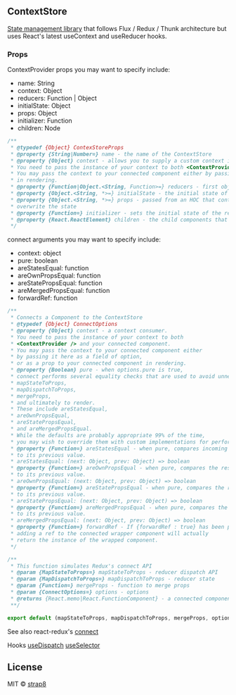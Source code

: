 ## ContextStore

[State management library](https://github.com/strap8/resurrection) that follows Flux / Redux / Thunk architecture but uses React's latest useContext and useReducer hooks.

### Props

ContextProvider props you may want to specify include:

- name: String
- context: Object
- reducers: Function | Object
- initialState: Object
- props: Object
- initializer: Function
- children: Node

```js
/**
 * @typedef {Object} ContexStoreProps
 * @property {String|Number=} name - the name of the ContextStore
 * @property {Object} context - allows you to supply a custom context instance to be used by resurrection.
 * You need to pass the instance of your context to both <ContextProvider /> and your connected component.
 * You may pass the context to your connected component either by passing it here as a field of option, or as a prop to your connected component
 * in rendering.
 * @property {Function|Object.<String, Function>=} reducers - first object to compare
 * @property {Object.<String, *>=} initialState - the initial state of the reducer
 * @property {Object.<String, *>=} props - passed from an HOC that controls the state of the store use this if you want prop changes to
 * overwrite the state
 * @property {Function=} initializer - sets the initial state of the reducer
 * @property {React.ReactElement} children - the child components that will consume the store
 */
```

connect arguments you may want to specify include:

- context: object
- pure: boolean
- areStatesEqual: function
- areOwnPropsEqual: function
- areStatePropsEqual: function
- areMergedPropsEqual: function
- forwardRef: function

```js
/**
 * Connects a Component to the ContextStore
 * @typedef {Object} ConnectOptions
 * @property {Object} context - a context consumer.
 * You need to pass the instance of your context to both
 * <ContextProvider /> and your connected component.
 * You may pass the context to your connected component either
 * by passing it here as a field of option,
 * or as a prop to your connected component in rendering.
 * @property {Boolean} pure - when options.pure is true,
 * connect performs several equality checks that are used to avoid unnecessary calls to
 * mapStateToProps,
 * mapDispatchToProps,
 * mergeProps,
 * and ultimately to render.
 * These include areStatesEqual,
 * areOwnPropsEqual,
 * areStatePropsEqual,
 * and areMergedPropsEqual.
 * While the defaults are probably appropriate 99% of the time,
 * you may wish to override them with custom implementations for performance or other reasons.
 * @property {Function=} areStatesEqual - when pure, compares incoming store state
 * to its previous value.
 * areStatesEqual: (next: Object, prev: Object) => boolean
 * @property {Function=} areOwnPropsEqual - when pure, compares the result of ownProps
 * to its previous value.
 * areOwnPropsEqual: (next: Object, prev: Object) => boolean
 * @property {Function=} areStatePropsEqual - when pure, compares the result of mapStateToProps
 * to its previous value.
 * areStatePropsEqual: (next: Object, prev: Object) => boolean
 * @property {Function=} areMergedPropsEqual - when pure, compares the result of mergeProps
 * to its previous value.
 * areMergedPropsEqual: (next: Object, prev: Object) => boolean
 * @property {Function=} forwardRef - If {forwardRef : true} has been passed to connect,
 * adding a ref to the connected wrapper component will actually
 * return the instance of the wrapped component.
 */

/**
 * This function simulates Redux's connect API
 * @param {MapStateToProps=} mapStateToProps - reducer dispatch API
 * @param {MapDispatchToProps=} mapDispatchToProps - reducer state
 * @param {Function=} mergeProps - function to merge props
 * @param {ConnectOptions=} options - options
 * @returns {React.memo|React.FunctionComponent} - a connected component
 **/

export default (mapStateToProps, mapDispatchToProps, mergeProps, options)(SomeChildComponent);
```

See also react-redux's [connect](https://react-redux.js.org/api/connect#connect)

Hooks
[useDispatch](https://react-redux.js.org/api/hooks#usedispatch)
[useSelector](https://react-redux.js.org/api/hooks#useselector)

## License

MIT © [strap8](https://github.com/strap8)
